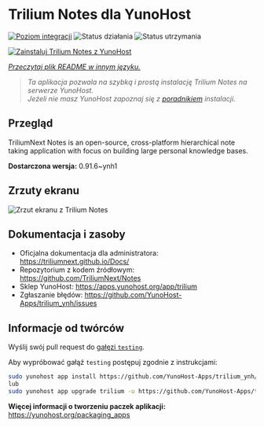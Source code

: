 <!--
To README zostało automatycznie wygenerowane przez <https://github.com/YunoHost/apps/tree/master/tools/readme_generator>
Nie powinno być ono edytowane ręcznie.
-->

# Trilium Notes dla YunoHost

[![Poziom integracji](https://apps.yunohost.org/badge/integration/trilium)](https://ci-apps.yunohost.org/ci/apps/trilium/)
![Status działania](https://apps.yunohost.org/badge/state/trilium)
![Status utrzymania](https://apps.yunohost.org/badge/maintained/trilium)

[![Zainstaluj Trilium Notes z YunoHost](https://install-app.yunohost.org/install-with-yunohost.svg)](https://install-app.yunohost.org/?app=trilium)

*[Przeczytaj plik README w innym języku.](./ALL_README.md)*

> *Ta aplikacja pozwala na szybką i prostą instalację Trilium Notes na serwerze YunoHost.*  
> *Jeżeli nie masz YunoHost zapoznaj się z [poradnikiem](https://yunohost.org/install) instalacji.*

## Przegląd

TriliumNext Notes is an open-source, cross-platform hierarchical note taking application with focus on building large personal knowledge bases.

**Dostarczona wersja:** 0.91.6~ynh1

## Zrzuty ekranu

![Zrzut ekranu z Trilium Notes](./doc/screenshots/screenshot.png)

## Dokumentacja i zasoby

- Oficjalna dokumentacja dla administratora: <https://triliumnext.github.io/Docs/>
- Repozytorium z kodem źródłowym: <https://github.com/TriliumNext/Notes>
- Sklep YunoHost: <https://apps.yunohost.org/app/trilium>
- Zgłaszanie błędów: <https://github.com/YunoHost-Apps/trilium_ynh/issues>

## Informacje od twórców

Wyślij swój pull request do [gałęzi `testing`](https://github.com/YunoHost-Apps/trilium_ynh/tree/testing).

Aby wypróbować gałąź `testing` postępuj zgodnie z instrukcjami:

```bash
sudo yunohost app install https://github.com/YunoHost-Apps/trilium_ynh/tree/testing --debug
lub
sudo yunohost app upgrade trilium -u https://github.com/YunoHost-Apps/trilium_ynh/tree/testing --debug
```

**Więcej informacji o tworzeniu paczek aplikacji:** <https://yunohost.org/packaging_apps>
